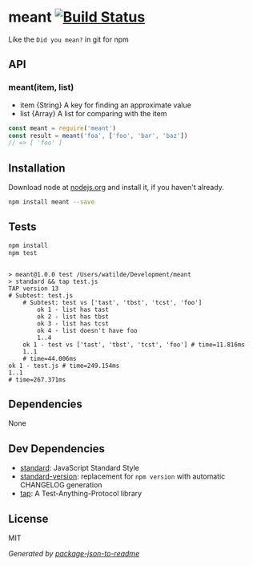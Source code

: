 # meant [![Build Status](https://travis-ci.org/watilde/meant.png?branch=master)](https://travis-ci.org/watilde/meant)

Like the `Did you mean?` in git for npm

## API

### meant(item, list)

+ item {String} A key for finding an approximate value
+ list {Array} A list for comparing with the item

```js
const meant = require('meant')
const result = meant('foa', ['foo', 'bar', 'baz'])
// => [ 'foo' ]
```

## Installation

Download node at [nodejs.org](http://nodejs.org) and install it, if you haven't already.

```sh
npm install meant --save
```

## Tests

```sh
npm install
npm test
```

```

> meant@1.0.0 test /Users/watilde/Development/meant
> standard && tap test.js
TAP version 13
# Subtest: test.js
    # Subtest: test vs ['tast', 'tbst', 'tcst', 'foo']
        ok 1 - list has tast
        ok 2 - list has tbst
        ok 3 - list has tcst
        ok 4 - list doesn't have foo
        1..4
    ok 1 - test vs ['tast', 'tbst', 'tcst', 'foo'] # time=11.816ms
    1..1
    # time=44.006ms
ok 1 - test.js # time=249.154ms
1..1
# time=267.371ms

```

## Dependencies

None

## Dev Dependencies

- [standard](https://github.com/feross/standard): JavaScript Standard Style
- [standard-version](https://github.com/conventional-changelog/standard-version): replacement for `npm version` with
  automatic CHANGELOG generation
- [tap](https://github.com/tapjs/node-tap): A Test-Anything-Protocol library

## License

MIT

_Generated by [package-json-to-readme](https://github.com/zeke/package-json-to-readme)_
